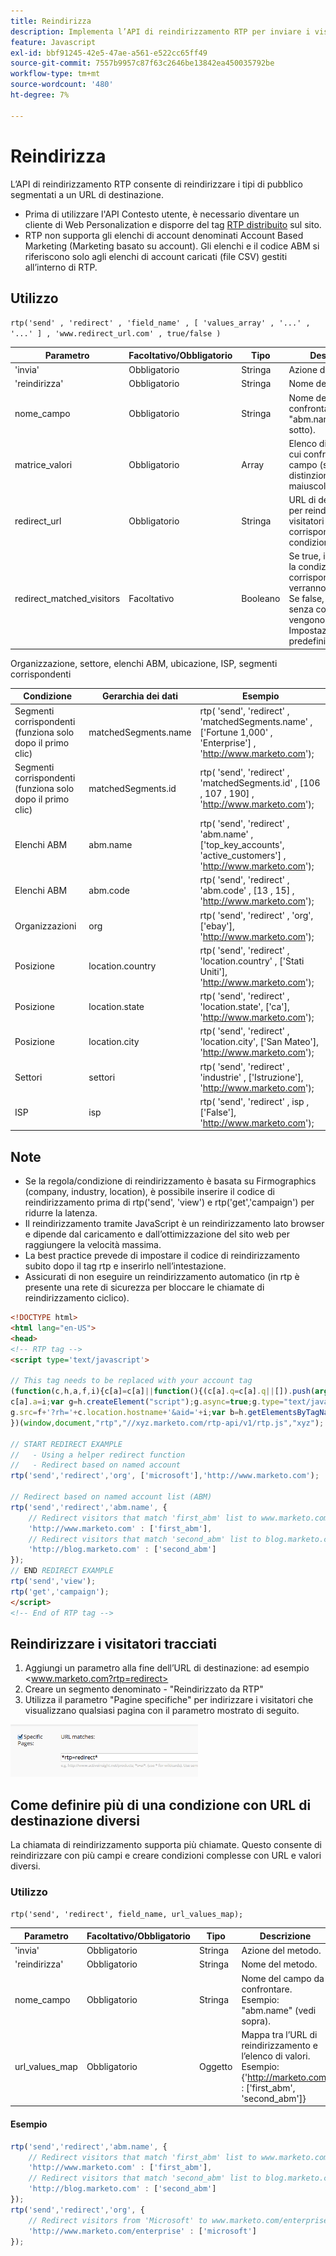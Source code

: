 ```yaml
---
title: Reindirizza
description: Implementa l’API di reindirizzamento RTP per inviare i visitatori segmentati a URL mirati utilizzando campi come ABM, organizzazione, posizione e segmenti, con esempi e suggerimenti.
feature: Javascript
exl-id: bbf91245-42e5-47ae-a561-e522cc65ff49
source-git-commit: 7557b9957c87f63c2646be13842ea450035792be
workflow-type: tm+mt
source-wordcount: '480'
ht-degree: 7%

---
```


# Reindirizza

L’API di reindirizzamento RTP consente di reindirizzare i tipi di pubblico segmentati a un URL di destinazione.

- Prima di utilizzare l&#39;API Contesto utente, è necessario diventare un cliente di Web Personalization e disporre del tag [RTP distribuito](https://experienceleague.adobe.com/en/docs/marketo/using/product-docs/web-personalization/rtp-tag-implementation/deploy-the-rtp-javascript) sul sito.
- RTP non supporta gli elenchi di account denominati Account Based Marketing (Marketing basato su account). Gli elenchi e il codice ABM si riferiscono solo agli elenchi di account caricati (file CSV) gestiti all’interno di RTP.

## Utilizzo

`rtp('send' , 'redirect' , 'field_name' , [ 'values_array' , '...' , '...' ] , 'www.redirect_url.com' , true/false )`

| Parametro | Facoltativo/Obbligatorio | Tipo | Descrizione |
|---------------------------|-------------------|---------|-----------------------------|
| &#39;invia&#39; | Obbligatorio | Stringa | Azione del metodo. |
| &#39;reindirizza&#39; | Obbligatorio | Stringa | Nome del metodo. |
| nome_campo | Obbligatorio | Stringa | Nome del campo da confrontare. Esempio: &quot;abm.name&quot; (vedi sotto). |
| matrice_valori | Obbligatorio | Array | Elenco di valori con cui confrontare il campo (senza distinzione maiuscole/minuscole). |
| redirect_url | Obbligatorio | Stringa | URL di destinazione per reindirizzare i visitatori che corrispondono alla condizione. |
| redirect_matched_visitors | Facoltativo | Booleano | Se true, i visitatori con la condizione corrispondente verranno reindirizzati. Se false, i visitatori senza corrispondenza vengono reindirizzati. Impostazione predefinita: true. |

Organizzazione, settore, elenchi ABM, ubicazione, ISP, segmenti corrispondenti

| Condizione | Gerarchia dei dati | Esempio |
|-------------------------------------------------|----------------------|------------------------------------------------------------------------------------------------------------------|
| Segmenti corrispondenti (funziona solo dopo il primo clic) | matchedSegments.name | rtp( &#39;send&#39;, &#39;redirect&#39; , &#39;matchedSegments.name&#39; , [&#39;Fortune 1,000&#39; , &#39;Enterprise&#39;] , &#39;<http://www.marketo.com>&#39;); |
| Segmenti corrispondenti (funziona solo dopo il primo clic) | matchedSegments.id | rtp( &#39;send&#39;, &#39;redirect&#39; , &#39;matchedSegments.id&#39; , [106 , 107 , 190] , &#39;<http://www.marketo.com>&#39;); |
| Elenchi ABM | abm.name | rtp( &#39;send&#39;, &#39;redirect&#39; , &#39;abm.name&#39; , [&#39;top_key_accounts&#39;, &#39;active_customers&#39;] , &#39;<http://www.marketo.com>&#39;); |
| Elenchi ABM | abm.code | rtp( &#39;send&#39;, &#39;redirect&#39; , &#39;abm.code&#39; , [13 , 15] , &#39;<http://www.marketo.com>&#39;); |
| Organizzazioni | org | rtp( &#39;send&#39;, &#39;redirect&#39; , &#39;org&#39;, [&#39;ebay&#39;], &#39;<http://www.marketo.com>&#39;); |
| Posizione | location.country | rtp( &#39;send&#39;, &#39;redirect&#39; , &#39;location.country&#39; , [&#39;Stati Uniti&#39;], &#39;<http://www.marketo.com>&#39;); |
| Posizione | location.state | rtp( &#39;send&#39;, &#39;redirect&#39; , &#39;location.state&#39;, [&#39;ca&#39;], &#39;<http://www.marketo.com>&#39;); |
| Posizione | location.city | rtp( &#39;send&#39;, &#39;redirect&#39; , &#39;location.city&#39;, [&#39;San Mateo&#39;], &#39;<http://www.marketo.com>&#39;); |
| Settori | settori | rtp( &#39;send&#39;, &#39;redirect&#39; , &#39;industrie&#39; , [&#39;Istruzione&#39;], &#39;<http://www.marketo.com>&#39;); |
| ISP | isp | rtp( &#39;send&#39;, &#39;redirect&#39; , isp , [&#39;False&#39;], &#39;<http://www.marketo.com>&#39;); |

## Note

- Se la regola/condizione di reindirizzamento è basata su Firmographics (company, industry, location), è possibile inserire il codice di reindirizzamento prima di rtp(&#39;send&#39;, &#39;view&#39;) e rtp(&#39;get&#39;,&#39;campaign&#39;) per ridurre la latenza.
- Il reindirizzamento tramite JavaScript è un reindirizzamento lato browser e dipende dal caricamento e dall’ottimizzazione del sito web per raggiungere la velocità massima.
- La best practice prevede di impostare il codice di reindirizzamento subito dopo il tag rtp e inserirlo nell’intestazione.
- Assicurati di non eseguire un reindirizzamento automatico (in rtp è presente una rete di sicurezza per bloccare le chiamate di reindirizzamento ciclico).

```html
<!DOCTYPE html>
<html lang="en-US">
<head>
<!-- RTP tag -->
<script type='text/javascript'>

// This tag needs to be replaced with your account tag
(function(c,h,a,f,i){c[a]=c[a]||function(){(c[a].q=c[a].q||[]).push(arguments)};
c[a].a=i;var g=h.createElement("script");g.async=true;g.type="text/javascript";
g.src=f+'?rh='+c.location.hostname+'&aid='+i;var b=h.getElementsByTagName("script")[0];b.parentNode.insertBefore(g,b);
})(window,document,"rtp","//xyz.marketo.com/rtp-api/v1/rtp.js","xyz");

// START REDIRECT EXAMPLE
//   - Using a helper redirect function
//   - Redirect based on named account
rtp('send','redirect','org', ['microsoft'],'http://www.marketo.com');

// Redirect based on named account list (ABM)
rtp('send','redirect','abm.name', {
    // Redirect visitors that match 'first_abm' list to www.marketo.com
    'http://www.marketo.com' : ['first_abm'],
    // Redirect visitors that match 'second_abm' list to blog.marketo.com
    'http://blog.marketo.com' : ['second_abm']
});
// END REDIRECT EXAMPLE
rtp('send','view');
rtp('get','campaign');
</script>
<!-- End of RTP tag -->
```

## Reindirizzare i visitatori tracciati

1. Aggiungi un parametro alla fine dell’URL di destinazione: ad esempio &lt;www.marketo.com?rtp=redirect>
1. Creare un segmento denominato - &quot;Reindirizzato da RTP&quot;
1. Utilizza il parametro &quot;Pagine specifiche&quot; per indirizzare i visitatori che visualizzano qualsiasi pagina con il parametro mostrato di seguito.

![visitatori reindirizzati al tracciamento](assets/tracking-redirected-vistors.png)

## Come definire più di una condizione con URL di destinazione diversi

La chiamata di reindirizzamento supporta più chiamate. Questo consente di reindirizzare con più campi e creare condizioni complesse con URL e valori diversi.

### Utilizzo

`rtp('send', 'redirect', field_name, url_values_map);`

| Parametro | Facoltativo/Obbligatorio | Tipo | Descrizione |
|---|---|---|---|
| &#39;invia&#39; | Obbligatorio | Stringa | Azione del metodo. |
| &#39;reindirizza&#39; | Obbligatorio | Stringa | Nome del metodo. |
| nome_campo | Obbligatorio | Stringa | Nome del campo da confrontare. Esempio: &quot;abm.name&quot; (vedi sopra). |
| url_values_map | Obbligatorio | Oggetto | Mappa tra l’URL di reindirizzamento e l’elenco di valori. Esempio:{&#39;<http://marketo.com>&#39; : [&#39;first_abm&#39;, &#39;second_abm&#39;]} |

#### Esempio

```javascript
rtp('send','redirect','abm.name', {
    // Redirect visitors that match 'first_abm' list to www.marketo.com
    'http://www.marketo.com' : ['first_abm'],
    // Redirect visitors that match 'second_abm' list to blog.marketo.com
    'http://blog.marketo.com' : ['second_abm']
});
rtp('send','redirect','org', {
    // Redirect visitors from 'Microsoft' to www.marketo.com/enterprise
    'http://www.marketo.com/enterprise' : ['microsoft']
});
```

